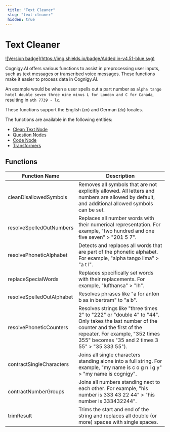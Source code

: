 ```yaml
---
 title: "Text Cleaner" 
 slug: "text-cleaner" 
 hidden: true 
---
```


# Text Cleaner

[![Version badge](https://img.shields.io/badge/Added in-v4.51-blue.svg)](../../release-notes/4.51.md)

Cognigy.AI offers various functions to assist in preprocessing user inputs, such as text messages or transcribed voice messages. These functions make it easier to process data in Cognigy.AI.

An example would be when a user spells out a part number as `alpha tango hotel double seven three nine minus L for London and C for Canada`, resulting in `ath 7739 - lc`.

These functions support the English (`en`) and German (`de`) locales.

The functions are available in the following entities:

- [Clean Text Node](../flow-nodes/nlu/clean-text.md)
- [Question Nodes](../flow-nodes/message/question.md#answer-pre-processing)
- [Code Node](../flow-nodes/code/actions.md#text-cleaner)
- [Transformers](../endpoints/transformers/transformers.md#text-cleaner-class)

## Functions

| Function Name             | Description                                                                                                                                                                                                               |
|---------------------------|---------------------------------------------------------------------------------------------------------------------------------------------------------------------------------------------------------------------------|
| cleanDisallowedSymbols    | Removes all symbols that are not explicitly allowed. All letters and numbers are allowed by default, and additional allowed symbols can be set.                                                                           |
| resolveSpelledOutNumbers  | Replaces all number words with their numerical representation. For example, "two hundred and one five seven" > "201 5 7".                                                                                                 |
| resolvePhoneticAlphabet   | Detects and replaces all words that are part of the phonetic alphabet. For example, "alpha tango lima" > "a t l".                                                                                                         |
| replaceSpecialWords       | Replaces specifically set words with their replacements. For example, "lufthansa" > "lh".                                                                                                                                 |
| resolveSpelledOutAlphabet | Resolves phrases like "a for anton b as in bertram" to "a b".                                                                                                                                                             |
| resolvePhoneticCounters   | Resolves strings like "three times 2" to "222" or "double 4" to "44". Only takes the last number of the counter and the first of the repeater. For example, "352 times 355" becomes "35 and 2 times 3 55" > "35 333 55"). |
| contractSingleCharacters  | Joins all single characters standing alone into a full string. For example, "my name is c o g n i g y" > "my name is cognigy".                                                                                            |
| contractNumberGroups      | Joins all numbers standing next to each other. For example, "his number is 333 43 22 44" > "his number is 333432244".                                                                                                     |
| trimResult                | Trims the start and end of the string and replaces all double (or more) spaces with single spaces.                                                                                                                        |                                                                                                                                 